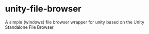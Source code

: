 # unity-file-browser
A simple (windows) file browser wrapper for unity based on the Unity Standalone File Browser

